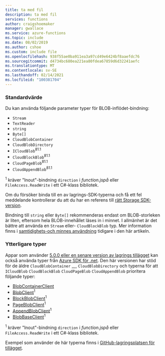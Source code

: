 ```yaml
---
title: ta med fil
description: ta med fil
services: functions
author: craigshoemaker
manager: gwallace
ms.service: azure-functions
ms.topic: include
ms.date: 08/02/2019
ms.author: cshoe
ms.custom: include file
ms.openlocfilehash: 938f55ae0ba911ea3a97cd49e6424bf8aaefdc76
ms.sourcegitcommit: d4734bc680ea221ea80fdea67859d6d32241aefc
ms.translationtype: MT
ms.contentlocale: sv-SE
ms.lasthandoff: 02/14/2021
ms.locfileid: "100381704"
---
```

### <a name="default"></a>Standardvärde

Du kan använda följande parameter typer för BLOB-inflödet-bindning:

* `Stream`
* `TextReader`
* `string`
* `Byte[]`
* `CloudBlobContainer`
* `CloudBlobDirectory`
* `ICloudBlob`<sup>81.1</sup>
* `CloudBlockBlob`<sup>81.1</sup>
* `CloudPageBlob`<sup>81.1</sup>
* `CloudAppendBlob`<sup>81.1</sup>

<sup>1</sup> kräver "Inout"-bindning `direction` i *function.jspå* eller `FileAccess.ReadWrite` i ett C#-klass bibliotek.

Om du försöker binda till en av lagrings-SDK-typerna och få ett fel meddelande kontrollerar du att du har en referens till [rätt Storage SDK-version](../articles/azure-functions/functions-bindings-storage-blob.md#azure-storage-sdk-version-in-functions-1x).

Bindning till `string` eller `Byte[]` rekommenderas endast om BLOB-storleken är liten, eftersom hela BLOB-innehållet läses in i minnet. I allmänhet är det bättre att använda en `Stream` eller- `CloudBlockBlob` typ. Mer information finns i [samtidighets-och minnes användning](../articles/azure-functions/functions-bindings-storage-blob-trigger.md#concurrency-and-memory-usage) tidigare i den här artikeln.

### <a name="additional-types"></a>Ytterligare typer

Appar som använder [5.0.0 eller en senare version av lagrings tillägget](../articles/azure-functions/functions-bindings-storage-blob.md#storage-extension-5x-and-higher) kan också använda typer från [Azure SDK för .net](/dotnet/api/overview/azure/storage.blobs-readme). Den här versionen har stöd för de äldre `CloudBlobContainer` ,,,, `CloudBlobDirectory` och typerna för att `ICloudBlob` `CloudBlockBlob` `CloudPageBlob` `CloudAppendBlob` prioritera följande typer:

- [BlobContainerClient](/dotnet/api/azure.storage.blobs.blobcontainerclient)
- [BlobClient](/dotnet/api/azure.storage.blobs.blobclient)<sup>1</sup>
- [BlockBlobClient](/dotnet/api/azure.storage.blobs.specialized.blockblobclient)<sup>1</sup>
- [PageBlobClient](/dotnet/api/azure.storage.blobs.specialized.pageblobclient)<sup>1</sup>
- [AppendBlobClient](/dotnet/api/azure.storage.blobs.specialized.appendblobclient)<sup>1</sup>
- [BlobBaseClient](/dotnet/api/azure.storage.blobs.specialized.blobbaseclient)<sup>1</sup>

<sup>1</sup> kräver "Inout"-bindning `direction` i *function.jspå* eller `FileAccess.ReadWrite` i ett C#-klass bibliotek.

Exempel som använder de här typerna finns i [GitHub-lagringsplatsen för tillägget](https://github.com/Azure/azure-sdk-for-net/tree/master/sdk/storage/Microsoft.Azure.WebJobs.Extensions.Storage.Blobs#examples).
